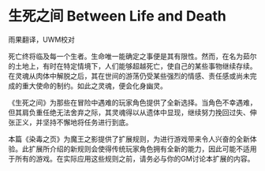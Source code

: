 # 生死之间 Between Life and Death

雨果翻译，UWM校对

死亡终将临及每一个生者。生命唯一能确定之事便是其有限性。然而，在名为茹尔的土地上，有时在特定情境下，人们能够超越死亡，使自己的某些事物继续存续。在灵魂从肉体中解脱之后，其在世间的游荡仍受某些强烈的情感、责任感或尚未完成的重大使命的制约。如此之灵魂，便会化身幽灵。  

《生死之间》为那些在冒险中遇难的玩家角色提供了全新选择。当角色不幸遇难，但其肩负重任绝无法舍弃之际，其灵魂得以从遗体中显现，继续努力挽回过失、伸张正义，并坚持不懈地将任务进行到底。  

本篇《染毒之页》为魔王之影提供了扩展规则，为进行游戏带来令人兴奋的全新体验。此扩展所介绍的新规则会使得传统玩家角色拥有全新的能力，因此可能不适用于所有的游戏。在实际应用这些规则之前，请务必与你的GM讨论本扩展的内容。
